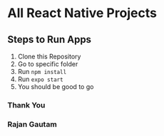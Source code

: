 # All React Native Projects

## Steps to Run Apps

1. Clone this Repository
2. Go to specific folder
3. Run `npm install`
4. Run `expo start`
5. You should be good to go

### Thank You

### Rajan Gautam

